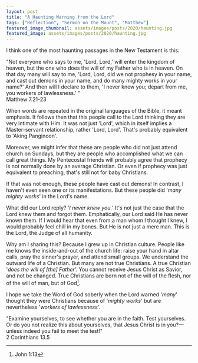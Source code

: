 ```yaml
---
layout: post
title: "A Haunting Warning from the Lord"
tags: ["Reflection", "Sermon on the Mount", "Matthew"]
featured_image_thumbnail: assets/images/posts/2020/haunting.jpg
featured_image: assets/images/posts/2020/haunting.jpg
---
```


I think one of the most haunting passages in the New Testament is this:

"Not everyone who says to me, 'Lord, Lord,' will enter the kingdom of heaven, but the one who does the will of my Father who is in heaven. On that day many will say to me, 'Lord, Lord, did we not prophesy in your name, and cast out demons in your name, and do many mighty works in your name?' And then will I declare to them, 'I never knew you; depart from me, you workers of lawlessness.' "<br>Matthew 7.21-23

<!--more-->

When words are repeated in the original languages of the Bible, it meant emphasis. It follows then that this people call to the Lord thinking they are very intimate with Him. It was not just 'Lord', which in itself implies a Master-servant relationship, rather 'Lord, Lord'. That's probably equivalent to 'Aking Panginoon'. 

Moreover, we might infer that these are people who did not just attend church on Sundays, but they are people who accomplished what we can call great things. My Pentecostal friends will probably agree that prophecy is not normally done by an average Christian. Or even if prophecy was just equivalent to preaching, that's still not for baby Christians.

If that was not enough, these people have cast out demons! In contrast, I haven't even seen one or its manifestations. But these people did '*many mighty works*' in the Lord's name.

What did our Lord reply? '*I never knew you.*' It's not just the case that the Lord knew them and forgot them. Emphatically, our Lord said He has never known them. If I would hear that even from a man whom I thought I knew, I would probably feel chill in my bones. But He is not just a mere man. This is the Lord, the Judge of all humanity.

Why am I sharing this? Because I grew up in Christian culture. People like me knows the inside-and-out of the church life: raise your hand in altar calls, pray the sinner's prayer, and attend small groups. We understand the outward life of a Christian. But many are not true Christians. A true Christian '*does the will of [the] Father*'. You cannot receive Jesus Christ as Savior, and not be changed. True Christians are born not of the will of the flesh, nor of the will of man, but of God[^1].

I hope we take the Word of God soberly when the Lord warned '*many*' thought they were Christians because of '*mighty works*' but are nevertheless '*workers of lawlessness*'.

"Examine yourselves, to see whether you are in the faith. Test yourselves. Or do you not realize this about yourselves, that Jesus Christ is in you?—unless indeed you fail to meet the test!" <br>2 Corinthians 13.5

[^1]:John 1:13
